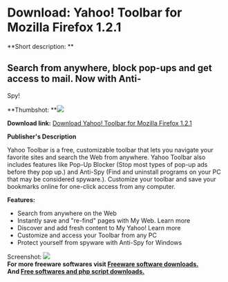 # Download: Yahoo! Toolbar for Mozilla Firefox 1.2.1

**Short description: **

## Search from anywhere, block pop-ups and get access to mail. Now with Anti-
Spy!

  
**Thumbshot: **![](http://www.freewarefiles.com/screenshot/yahootoolbar_firefox_md.gif)   
  
**Download link:** [Download Yahoo! Toolbar for Mozilla Firefox 1.2.1](http://freesoftwares.boysofts.com/Yahoo-Toolbar-For-Mozilla-Firefox_program_13821.html)  
  

**Publisher's Description**  
  

Yahoo Toolbar is a free, customizable toolbar that lets you navigate your
favorite sites and search the Web from anywhere. Yahoo Toolbar also includes
features like Pop-Up Blocker (Stop most types of pop-up ads before they pop
up.) and Anti-Spy (Find and uninstall programs on your PC that may be
considered spyware.). Customize your toolbar and save your bookmarks online
for one-click access from any computer.

**Features:**

  * Search from anywhere on the Web 
  * Instantly save and "re-find" pages with My Web. Learn more 
  * Discover and add fresh content to My Yahoo! Learn more 
  * Customize and access your Toolbar from any PC 
  * Protect yourself from spyware with Anti-Spy for Windows 

  
  
Screenshot:
![](http://www.freewarefiles.com/screenshot/yahootoolbar_firefox.gif)  
**For more freeware softwares visit [Freeware software downloads.](http://freesoftwares.boysofts.com/)**   
**And [Free softwares and php script downloads.](http://www.boysofts.com/)**

